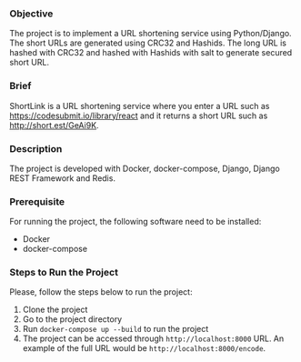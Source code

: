 ### Objective

The project is to implement a URL shortening service using Python/Django. The short URLs are generated using CRC32 and Hashids. The long URL is hashed with CRC32 and hashed with Hashids with salt to generate secured short URL.

### Brief

ShortLink is a URL shortening service where you enter a URL such as https://codesubmit.io/library/react and it returns a short URL such as http://short.est/GeAi9K.

### Description
The project is developed with Docker, docker-compose, Django, Django REST Framework and Redis.

### Prerequisite
For running the project, the following software need to be installed:
- Docker
- docker-compose

### Steps to Run the Project
Please, follow the steps below to run the project:
1. Clone the project
2. Go to the project directory
3. Run `docker-compose up --build` to run the project
4. The project can be accessed through `http://localhost:8000` URL. An example of the full URL would be `http://localhost:8000/encode`.

